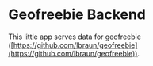 # Geofreebie Backend

This little app serves data for geofreebie ([https://github.com/lbraun/geofreebie](https://github.com/lbraun/geofreebie)).
